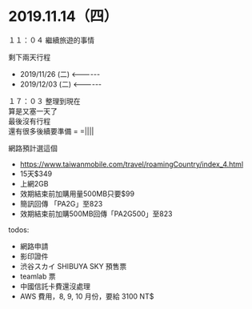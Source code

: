 # 2019.11.14（四）

１１：０４ 繼續旅遊的事情  

剩下兩天行程  
- 2019/11/26 (二)  <------
- 2019/12/03 (二)  <------

１７：０３ 整理到現在  
算是又塞一天了  
最後沒有行程  
還有很多後續要準備 = =||||   


網路預計選這個
- https://www.taiwanmobile.com/travel/roamingCountry/index_4.html
- 15天$349
- 上網2GB
- 效期結束前加購用量500MB只要$99
- 簡訊回傳 「PA2G」至823
- 效期結束前加購500MB回傳「PA2G500」至823


todos:
- 網路申請
- 影印證件
- 渋谷スカイ SHIBUYA SKY 預售票
- teamlab 票
- 中國信託卡費還沒處理
- AWS 費用，8, 9, 10 月份，要給 3100 NT$

